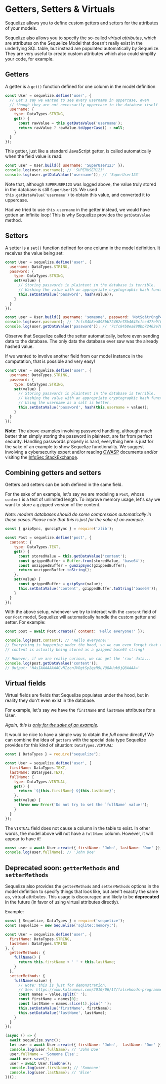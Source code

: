 # Getters, Setters & Virtuals

Sequelize allows you to define custom getters and setters for the attributes of your models.

Sequelize also allows you to specify the so-called *virtual attributes*, which are attributes on the Sequelize Model that doesn't really exist in the underlying SQL table, but instead are populated automatically by Sequelize. They are very useful to create custom attributes which also could simplify your code, for example.

## Getters

A getter is a `get()` function defined for one column in the model definition:

```js
const User = sequelize.define('user', {
  // Let's say we wanted to see every username in uppercase, even
  // though they are not necessarily uppercase in the database itself
  username: {
    type: DataTypes.STRING,
    get() {
      const rawValue = this.getDataValue('username');
      return rawValue ? rawValue.toUpperCase() : null;
    }
  }
});
```

This getter, just like a standard JavaScript getter, is called automatically when the field value is read:

```js
const user = User.build({ username: 'SuperUser123' });
console.log(user.username); // 'SUPERUSER123'
console.log(user.getDataValue('username')); // 'SuperUser123'
```

Note that, although `SUPERUSER123` was logged above, the value truly stored in the database is still `SuperUser123`. We used `this.getDataValue('username')` to obtain this value, and converted it to uppercase.

Had we tried to use `this.username` in the getter instead, we would have gotten an infinite loop! This is why Sequelize provides the `getDataValue` method.

## Setters

A setter is a `set()` function defined for one column in the model definition. It receives the value being set:

```js
const User = sequelize.define('user', {
  username: DataTypes.STRING,
  password: {
    type: DataTypes.STRING,
    set(value) {
      // Storing passwords in plaintext in the database is terrible.
      // Hashing the value with an appropriate cryptographic hash function is better.
      this.setDataValue('password', hash(value));
    }
  }
});
```

```js
const user = User.build({ username: 'someone', password: 'NotSo§tr0ngP4$SW0RD!' });
console.log(user.password); // '7cfc84b8ea898bb72462e78b4643cfccd77e9f05678ec2ce78754147ba947acc'
console.log(user.getDataValue('password')); // '7cfc84b8ea898bb72462e78b4643cfccd77e9f05678ec2ce78754147ba947acc'
```

Observe that Sequelize called the setter automatically, before even sending data to the database. The only data the database ever saw was the already hashed value.

If we wanted to involve another field from our model instance in the computation, that is possible and very easy!

```js
const User = sequelize.define('user', {
  username: DataTypes.STRING,
  password: {
    type: DataTypes.STRING,
    set(value) {
      // Storing passwords in plaintext in the database is terrible.
      // Hashing the value with an appropriate cryptographic hash function is better.
      // Using the username as a salt is better.
      this.setDataValue('password', hash(this.username + value));
    }
  }
});
```

**Note:** The above examples involving password handling, although much better than simply storing the password in plaintext, are far from perfect security. Handling passwords properly is hard, everything here is just for the sake of an example to show Sequelize functionality. We suggest involving a cybersecurity expert and/or reading [OWASP](https://www.owasp.org/) documents and/or visiting the [InfoSec StackExchange](https://security.stackexchange.com/).

## Combining getters and setters

Getters and setters can be both defined in the same field.

For the sake of an example, let's say we are modeling a `Post`, whose `content` is a text of unlimited length. To improve memory usage, let's say we want to store a gzipped version of the content.

*Note: modern databases should do some compression automatically in these cases. Please note that this is just for the sake of an example.*

```js
const { gzipSync, gunzipSync } = require('zlib');

const Post = sequelize.define('post', {
  content: {
    type: DataTypes.TEXT,
    get() {
      const storedValue = this.getDataValue('content');
      const gzippedBuffer = Buffer.from(storedValue, 'base64');
      const unzippedBuffer = gunzipSync(gzippedBuffer);
      return unzippedBuffer.toString();
    },
    set(value) {
      const gzippedBuffer = gzipSync(value);
      this.setDataValue('content', gzippedBuffer.toString('base64'));
    }
  }
});
```

With the above setup, whenever we try to interact with the `content` field of our `Post` model, Sequelize will automatically handle the custom getter and setter. For example:

```js
const post = await Post.create({ content: 'Hello everyone!' });

console.log(post.content); // 'Hello everyone!'
// Everything is happening under the hood, so we can even forget that the
// content is actually being stored as a gzipped base64 string!

// However, if we are really curious, we can get the 'raw' data...
console.log(post.getDataValue('content'));
// Output: 'H4sIAAAAAAAACvNIzcnJV0gtSy2qzM9LVQQAUuk9jQ8AAAA='
```

## Virtual fields

Virtual fields are fields that Sequelize populates under the hood, but in reality they don't even exist in the database.

For example, let's say we have the `firstName` and `lastName` attributes for a User.

*Again, this is [only for the sake of an example](https://www.kalzumeus.com/2010/06/17/falsehoods-programmers-believe-about-names/).*

It would be nice to have a simple way to obtain the *full name* directly! We can combine the idea of `getters` with the special data type Sequelize provides for this kind of situation: `DataTypes.VIRTUAL`:

```js
const { DataTypes } = require("sequelize");

const User = sequelize.define('user', {
  firstName: DataTypes.TEXT,
  lastName: DataTypes.TEXT,
  fullName: {
    type: DataTypes.VIRTUAL,
    get() {
      return `${this.firstName} ${this.lastName}`;
    },
    set(value) {
      throw new Error('Do not try to set the `fullName` value!');
    }
  }
});
```

The `VIRTUAL` field does not cause a column in the table to exist. In other words, the model above will not have a `fullName` column. However, it will appear to have it!

```js
const user = await User.create({ firstName: 'John', lastName: 'Doe' });
console.log(user.fullName); // 'John Doe'
```

## Deprecated soon: `getterMethods` and `setterMethods`

Sequelize also provides the `getterMethods` and `setterMethods` options in the model definition to specify things that look like, but aren't exactly the same as, virtual attributes. This usage is discouraged and likely to be **deprecated** in the future (in favor of using virtual attributes directly).

Example:

```js
const { Sequelize, DataTypes } = require('sequelize');
const sequelize = new Sequelize('sqlite::memory:');

const User = sequelize.define('user', {
  firstName: DataTypes.STRING,
  lastName: DataTypes.STRING
}, {
  getterMethods: {
    fullName() {
      return this.firstName + ' ' + this.lastName;
    }
  },
  setterMethods: {
    fullName(value) {
      // Note: this is just for demonstration.
      // See: https://www.kalzumeus.com/2010/06/17/falsehoods-programmers-believe-about-names/
      const names = value.split(' ');
      const firstName = names[0];
      const lastName = names.slice(1).join(' ');
      this.setDataValue('firstName', firstName);
      this.setDataValue('lastName', lastName);
    }
  }
});

(async () => {
  await sequelize.sync();
  let user = await User.create({ firstName: 'John',  lastName: 'Doe' });
  console.log(user.fullName); // 'John Doe'
  user.fullName = 'Someone Else';
  await user.save();
  user = await User.findOne();
  console.log(user.firstName); // 'Someone'
  console.log(user.lastName); // 'Else'
})();
```
